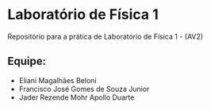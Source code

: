 # Laboratório de Física 1

Repositório para a prática de Laboratório de Física 1 - (AV2)

## Equipe:
* Eliani Magalhães Beloni
* Francisco José Gomes de Souza Junior
* Jader Rezende Mohr Apollo Duarte
